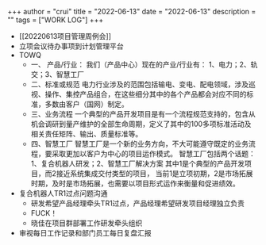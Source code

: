 +++
author = "crui"
title = "2022-06-13"
date = "2022-06-13"
description = ""
tags = ["WORK LOG"]
+++

- [[20220613项目管理周例会]]
- 立项会议待办事项到计划管理平台
- TOWQ
	-  一、  产品/行业：
	我们（产品中心）现在的产业/行业有：  1、电力；2、轨交；3、智慧工厂  
	- 二、标准或规范
	电力行业涉及的范围包括输电、变电、配电领域，涉及巡视、操作、集控产品组合，在这些细分其中的各个产品都会对应不同的标准，多数由客户（国网）制定。
	- 三、业务流程
	一个典型的产品开发项目是有一个流程规范支持的，包含从机会调研到量产维护的全部生命周期，定义了其中的100多项标准活动及相关责任矩阵、输出、质量标准等。
	- 四、智慧工厂
	智慧工厂是一个新的业务方向，不大可能遵守既定的业务流程，要采取更加以客户为中心的项目运作模式。
	智慧工厂包括两个话题：1、复合机器人研发；2、智慧工厂解决方案
	其中1是个典型的产品开发项目，而2接近系统集成交付类型的项目，
	当前1是立项初期，2是市场拓展时期，及时是市场拓展，也需要以项目形式运作来衡量和促进绩效。
- 复合机器人TR1过点问题沟通
	- 研发希望产品经理牵头TR1过点，产品经理希望研发项目经理独立负责
	- FUCK！
	- 晓佳在项目群部署工作研发牵头组织
- 审视每日工作记录和部门员工每日复盘汇报